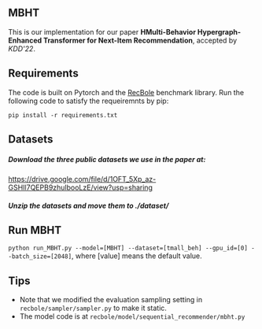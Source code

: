 ## MBHT
This is our implementation for our paper **HMulti-Behavior Hypergraph-Enhanced Transformer for Next-Item Recommendation**, accepted by *KDD'22*.

## Requirements
The code is built on Pytorch and the [RecBole](https://github.com/RUCAIBox/RecBole) benchmark library. Run the following code to satisfy the requeiremnts by pip:

`pip install -r requirements.txt`


## Datasets
##### Download the three public datasets we use in the paper at:
https://drive.google.com/file/d/1OFT_5Xp_az-GSHIl7QEPB9zhulbooLzE/view?usp=sharing

##### Unzip the datasets and move them to *./dataset/*

## Run MBHT

`python run_MBHT.py --model=[MBHT] --dataset=[tmall_beh] --gpu_id=[0] --batch_size=[2048]`, where [value] means the default value.

## Tips
- Note that we modified the evaluation sampling setting in `recbole/sampler/sampler.py` to make it static.
- The model code is at `recbole/model/sequential_recommender/mbht.py`